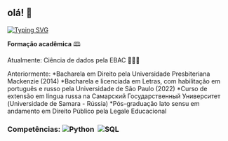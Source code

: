 ## olá! 👋

[![Typing SVG](https://readme-typing-svg.herokuapp.com?font=Fira+Code&pause=1000&color=1D53F8&background=FFF8EF00&width=435&lines=hello!+my+name+is+paula+queiroz+;i'm+student+of+data+science.;i+love+literature%2C+movies+and+art!+;and+obviously%2C+technology!+)](https://git.io/typing-svg)


**Formação acadêmica** 🕮

Atualmente:
Ciência de dados pela EBAC 👩🏻‍💻

Anteriormente:
*Bacharela em Direito pela Universidade Presbiteriana Mackenzie (2014)
*Bacharela e licenciada em Letras, com habilitação em português e russo pela Universidade de São Paulo (2022)
*Curso de extensão em língua russa na Самарский Государственный Университет (Universidade de Samara - Rússia)
*Pós-graduação lato sensu em andamento em Direito Público pela Legale Educacional


### Competências: ![Python](https://img.shields.io/badge/Python-3776AB?style=for-the-badge&logo=python&logoColor=white)&nbsp; ![SQL](https://img.shields.io/badge/-SQL-0D1117?style=for-the-badge&logo=sql&labelColor=0D1117)&nbsp;
